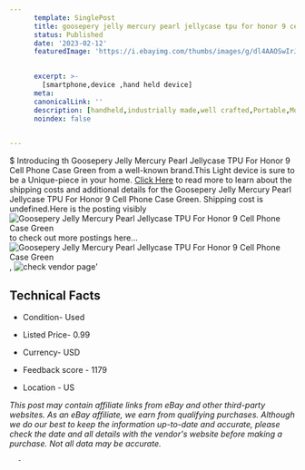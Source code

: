 ```yaml
---
      template: SinglePost
      title: goosepery jelly mercury pearl jellycase tpu for honor 9 cell phone case green
      status: Published
      date: '2023-02-12'
      featuredImage: 'https://i.ebayimg.com/thumbs/images/g/dl4AAOSwIrJg~IBf/s-l225.jpg'
       

      excerpt: >-
        [smartphone,device ,hand held device]
      meta:
      canonicalLink: ''
      description: [handheld,industrially made,well crafted,Portable,Mobile,Compact,Convenient,Lightweight,Maneuverable,Man-portable,Miniature,Carriable,Hand-held,Light,Holdable,Transportable,Mobile device,Pocket-sized,On-the-go,Wireless,Cordless,Compact size,Convenient size, smartphone,device ,hand held device]
      noindex: false
      

---
```

$
      Introducing th Goosepery Jelly Mercury Pearl Jellycase TPU For Honor 9 Cell Phone Case Green from a well-known brand.This Light device  is sure to be a Unique-piece in your home. [Click Here](https://www.ebay.com/itm/234856335399?hash=item36ae874827%3Ag%3Adl4AAOSwIrJg%7EIBf&mkevt=1&mkcid=1&mkrid=711-53200-19255-0&campid=%253CePNCampaignId%253E&customid=%253CreferenceId%253E&toolid=10049) to read more to learn about the shipping costs and additional details for the Goosepery Jelly Mercury Pearl Jellycase TPU For Honor 9 Cell Phone Case Green. Shipping cost is undefined.Here is the posting visibly ![Goosepery Jelly Mercury Pearl Jellycase TPU For Honor 9 Cell Phone Case Green](https://i.ebayimg.com/thumbs/images/g/dl4AAOSwIrJg~IBf/s-l225.jpg) to check out more postings here... ![Goosepery Jelly Mercury Pearl Jellycase TPU For Honor 9 Cell Phone Case Green](https://i.ebayimg.com/images/g/dl4AAOSwIrJg~IBf/s-l1600.jpg), ![check vendor page]()'

      

 ## Technical Facts 



     
      

 - Condition- Used 


      

 - Listed Price- 0.99 


      

 - Currency- USD 


      

 - Feedback score - 1179 


      

 - Location - US 


      
      

 *_This post may contain affiliate links from eBay and other third-party websites. As an eBay affiliate, we earn from qualifying purchases. Although we do our best to keep the information up-to-date and accurate, please check the date and all details with the vendor's website before making a purchase. Not all data may be accurate._*




      -
